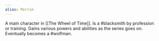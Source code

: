 ```yaml
---
alias: Perrin
---
```



A main character in [[The Wheel of Time]].  Is a #blacksmith by profession or training. Gains various powers and abilities as the series goes on. Eventually becomes a #wolfman.